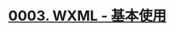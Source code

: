 # [0003. WXML - 基本使用](https://github.com/Tdahuyou/TNotes.miniprogram/tree/main/notes/0003.%20WXML%20-%20%E5%9F%BA%E6%9C%AC%E4%BD%BF%E7%94%A8)


<!-- region:toc -->



<!-- endregion:toc -->
